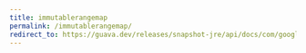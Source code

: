 ```yaml
---
title: immutablerangemap
permalink: /immutablerangemap/
redirect_to: https://guava.dev/releases/snapshot-jre/api/docs/com/google/common/collect/ImmutableRangeMap.html
---
```

